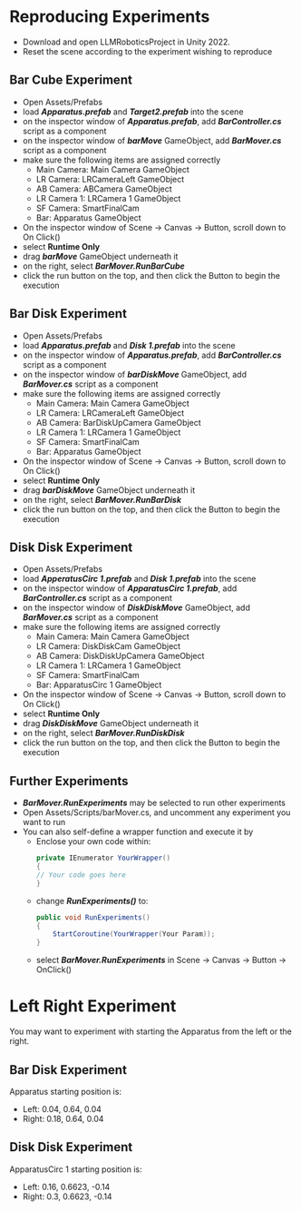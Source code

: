 # Reproducing Experiments
- Download and open LLMRoboticsProject in Unity 2022.
- Reset the scene according to the experiment wishing to reproduce


## Bar Cube Experiment
- Open Assets/Prefabs
- load ***Apparatus.prefab*** and ***Target2.prefab*** into the scene
- on the inspector window of ***Apparatus.prefab***, add ***BarController.cs*** script as a component
- on the inspector window of ***barMove*** GameObject, add ***BarMover.cs*** script as a component
- make sure the following items are assigned correctly
    - Main Camera: Main Camera GameObject
    - LR Camera: LRCameraLeft GameObject
    - AB Camera: ABCamera GameObject
    - LR Camera 1: LRCamera 1 GameObject
    - SF Camera: SmartFinalCam
    - Bar: Apparatus GameObject
- On the inspector window of Scene -> Canvas -> Button, scroll down to On Click()
- select **Runtime Only**
- drag ***barMove*** GameObject underneath it
- on the right, select ***BarMover.RunBarCube***
- click the run button on the top, and then click the Button to begin the execution


## Bar Disk Experiment
- Open Assets/Prefabs
- load ***Apparatus.prefab*** and ***Disk 1.prefab*** into the scene
- on the inspector window of ***Apparatus.prefab***, add ***BarController.cs*** script as a component
- on the inspector window of ***barDiskMove*** GameObject, add ***BarMover.cs*** script as a component
- make sure the following items are assigned correctly
    - Main Camera: Main Camera GameObject
    - LR Camera: LRCameraLeft GameObject
    - AB Camera: BarDiskUpCamera GameObject
    - LR Camera 1: LRCamera 1 GameObject
    - SF Camera: SmartFinalCam
    - Bar: Apparatus GameObject
- On the inspector window of Scene -> Canvas -> Button, scroll down to On Click()
- select **Runtime Only**
- drag ***barDiskMove*** GameObject underneath it
- on the right, select ***BarMover.RunBarDisk***
- click the run button on the top, and then click the Button to begin the execution


## Disk Disk Experiment
- Open Assets/Prefabs
- load ***ApperatusCirc 1.prefab*** and ***Disk 1.prefab*** into the scene
- on the inspector window of ***ApparatusCirc 1.prefab***, add ***BarController.cs*** script as a component
- on the inspector window of ***DiskDiskMove*** GameObject, add ***BarMover.cs*** script as a component
- make sure the following items are assigned correctly
    - Main Camera: Main Camera GameObject
    - LR Camera: DiskDiskCam GameObject
    - AB Camera: DiskDiskUpCamera GameObject
    - LR Camera 1: LRCamera 1 GameObject
    - SF Camera: SmartFinalCam
    - Bar: ApparatusCirc 1 GameObject
- On the inspector window of Scene -> Canvas -> Button, scroll down to On Click()
- select **Runtime Only**
- drag ***DiskDiskMove*** GameObject underneath it
- on the right, select ***BarMover.RunDiskDisk***
- click the run button on the top, and then click the Button to begin the execution


## Further Experiments
- ***BarMover.RunExperiments*** may be selected to run other experiments
- Open Assets/Scripts/barMover.cs, and uncomment any experiment you want to run
- You can also self-define a wrapper function and execute it by
    - Enclose your own code within:
        ```csharp
        private IEnumerator YourWrapper()
        {
        // Your code goes here
        }
        ```
    - change ***RunExperiments()*** to:
        ```csharp
        public void RunExperiments()
        {
            StartCoroutine(YourWrapper(Your Param));
        }
        ```
    - select ***BarMover.RunExperiments*** in Scene -> Canvas -> Button -> OnClick()

 # Left Right Experiment
 You may want to experiment with starting the Apparatus from the left or the right. 
 
 ## Bar Disk Experiment
 Apparatus starting position is:
 - Left: 0.04, 0.64, 0.04
 - Right: 0.18, 0.64, 0.04

## Disk Disk Experiment
 ApparatusCirc 1 starting position is:
 - Left: 0.16, 0.6623, -0.14 
 - Right: 0.3, 0.6623, -0.14
